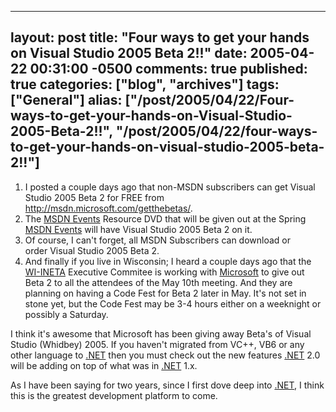   ---
  layout: post
  title: "Four ways to get your hands on Visual Studio 2005 Beta 2!!"
  date: 2005-04-22 00:31:00 -0500
  comments: true
  published: true
  categories: ["blog", "archives"]
  tags: ["General"]
  alias: ["/post/2005/04/22/Four-ways-to-get-your-hands-on-Visual-Studio-2005-Beta-2!!", "/post/2005/04/22/four-ways-to-get-your-hands-on-visual-studio-2005-beta-2!!"]
  ---
<!-- more -->
<OL>
<LI>I posted a couple days ago that non-MSDN subscribers can get Visual Studio 2005 Beta 2 for FREE from <A href="http://msdn.microsoft.com/getthebetas/">http://msdn.microsoft.com/getthebetas/</A>. 
<LI>The <A title="MSDN Events" href="http://msdnevents.com/" target=_blank>MSDN Events</A> Resource DVD that will be given out at the Spring <A title="MSDN Events" href="http://msdnevents.com/" target=_blank>MSDN Events</A> will have Visual Studio 2005 Beta 2 on it. 
<LI>Of course, I can't forget, all MSDN Subscribers can download or order&nbsp;Visual Studio 2005 Beta 2. 
<LI>And finally if you live in Wisconsin; I heard a couple days ago that the <A title="Wisconsin .NET Users Group" href="http://wi-ineta.org/" target=_blank>WI-INETA</A> Executive Commitee is working with <A title=Microsoft href="http://microsoft.com/" target=_blank>Microsoft</A> to give out Beta 2 to all the attendees of the May 10th meeting. And they are planning on having a Code Fest for Beta 2 later in May. It's not set in stone yet, but the Code Fest may be 3-4 hours either on a weeknight or possibly a Saturday.</LI></OL>
<P>I think it's awesome that Microsoft has been giving away Beta's of Visual Studio (Whidbey)&nbsp;2005. If you haven't migrated from VC++, VB6 or any other language to <A title=.NET href="http://www.microsoft.com/net/" target=_blank>.NET</A> then you must check out the new features <A title=.NET href="http://www.microsoft.com/net/" target=_blank>.NET</A> 2.0 will be adding on top of what was in <A title=.NET href="http://www.microsoft.com/net/" target=_blank>.NET</A> 1.x.</P>
<P>As I have been saying for two years, since I first dove deep into <A title=.NET href="http://www.microsoft.com/net/" target=_blank>.NET</A>, I think this is the greatest development platform to come.</P>
